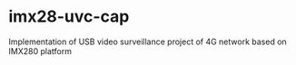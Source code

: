 # imx28-uvc-cap
Implementation of USB video surveillance project of 4G network based on IMX280 platform
